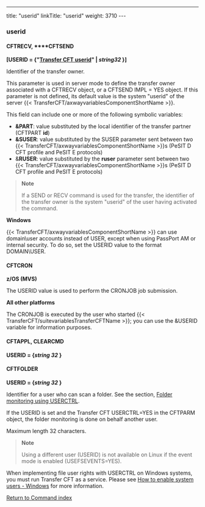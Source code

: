 ---
title: "userid"
linkTitle: "userid"
weight: 3710
---<span id="userid"></span>

### userid

<span id="userid_CFTRECV"></span>

#### CFTRECV, **<span id="userid_CFTSEND"></span>**CFTSEND

******[USERID =
{"<u>Transfer CFT userid</u>" &#124; *string32* }]******

Identifier of the transfer owner.

This parameter is used in server mode
to define the transfer owner associated with a CFTRECV object, or a CFTSEND
IMPL = YES object. If this parameter is not defined, its default value
is the system "userid" of the server {{< TransferCFT/axwayvariablesComponentShortName  >}}.

This field can include one or more of the following symbolic variables:

- ****&PART****:
    value substituted by the local identifier of the transfer partner (CFTPART
    ****id****)
- ****&SUSER****:
    value substituted by the SUSER parameter sent between two {{< TransferCFT/axwayvariablesComponentShortName >}}s (PeSIT D CFT profile and PeSIT E protocols)
- &****RUSER****:
    value substituted by the ****ruser****
    parameter sent between two {{< TransferCFT/axwayvariablesComponentShortName >}}s (PeSIT D CFT profile
    and PeSIT E protocols)

> **Note**
>
> If a SEND or RECV command is used for the transfer, the identifier
> of the transfer owner is the system "userid" of the user having
> activated the command.

****Windows****

{{< TransferCFT/axwayvariablesComponentShortName  >}} can use domain\\user accounts instead of USER, except when using PassPort AM or internal security. To do so, set the USERID value to the format DOMAIN\\USER.

#### CFTCRON

****z/OS (MVS)****

The USERID value is used to perform the CRONJOB job submission.

****All other platforms****

The CRONJOB is executed by the user who started {{< TransferCFT/suitevariablesTransferCFTName  >}}; you can use the &USERID variable for information purposes.

#### CFTAPPL, CLEARCMD

******USERID = {*string 32*
}******

#### CFTFOLDER

******USERID = {*string 32*
}******

Identifier for a user who can scan a folder. See the section, [Folder monitoring using USERCTRL](../../../../app_integration_intro/intro_folder_monitor/configure_folder_monitoring#Folder2).

If the USERID is set and the Transfer CFT USERCTRL=YES in the CFTPARM object, the folder monitoring is done on behalf another user.

Maximum length 32 characters.

> **Note**
>
> Using a different user (USERID) is not available on Linux if the event mode is enabled (USEFSEVENTS=YES).

When implementing file user rights with USERCTRL on Windows systems, you must run Transfer CFT as a service. Please see [How to enable system users - Windows](../../../../cft_intro_install/windows_install_start_here/windows_install_start_here/running_cft_for_the_first_time_windows/add_system_user_windows) for more information.

[Return to Command index](../../)
